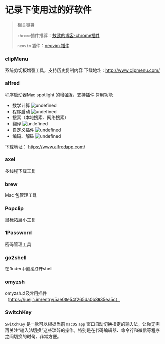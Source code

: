 # 记录下使用过的好软件

> 相关链接
> 
> `chrome`插件推荐：[敖武的博客-chrome插件](https://fudongdong.com/misc/chrome-extensions.html)
> 
> `neovim` 插件：[neovim 插件](https://fudongdong.com/tech/neovim.html#%E5%B8%B8%E7%94%A8%E6%8F%92%E4%BB%B6)
> 

### clipMenu
系统剪切板增强工具，支持历史复制内容
下载地址：http://www.clipmenu.com/

### alfred
程序启动器Mac spotlight 的增强版，支持插件
常用功能
* 数学计算
  ![undefined](https://intranetproxy.alipay.com/skylark/lark/0/2020/png/4761/1589646586729-e2aa0975-e2c3-4ca4-80f4-7aa1c382e303.png)
* 程序启动
  ![undefined](https://intranetproxy.alipay.com/skylark/lark/0/2020/png/4761/1589646606507-70a61685-26fe-4c80-8ed8-9a9550a76877.png)
* 搜索（本地搜索、网络搜索）
* 翻译
  ![undefined](https://intranetproxy.alipay.com/skylark/lark/0/2020/png/4761/1589646661761-ddf6a20d-7f70-4d5f-81cc-445a70321c76.png)
* 自定义插件
  ![undefined](https://intranetproxy.alipay.com/skylark/lark/0/2020/png/4761/1589646683062-76f78f84-6095-404d-94df-5736898b6f66.png)
* 编码、解码
  ![undefined](https://intranetproxy.alipay.com/skylark/lark/0/2020/png/4761/1589646727134-620654c3-70d0-4185-8099-08c591a88a94.png)

下载地址： https://www.alfredapp.com/

### axel
多线程下载工具

### brew
Mac 包管理工具

### Popclip
鼠标拓展小工具

### 1Password
密码管理工具

### go2shell
在finder中直接打开shell

### omyzsh
omyzsh以及常用插件（https://juejin.im/entry/5ae00e54f265da0b8635ea5c）

### SwitchKey

`SwitchKey` 是一款可以根据当前 `macOS` `app` 窗口自动切换指定的输入法，让你无需再关注“输入法切换”这些琐碎的操作。特别是在代码编辑器、命令行和微信等程序之间切换的时候，非常方便。
